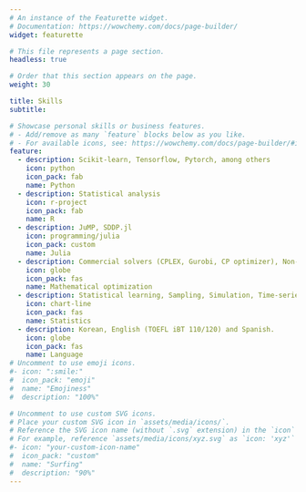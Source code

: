 ```yaml
---
# An instance of the Featurette widget.
# Documentation: https://wowchemy.com/docs/page-builder/
widget: featurette

# This file represents a page section.
headless: true

# Order that this section appears on the page.
weight: 30

title: Skills
subtitle:

# Showcase personal skills or business features.
# - Add/remove as many `feature` blocks below as you like.
# - For available icons, see: https://wowchemy.com/docs/page-builder/#icons
feature:
  - description: Scikit-learn, Tensorflow, Pytorch, among others
    icon: python
    icon_pack: fab
    name: Python
  - description: Statistical analysis
    icon: r-project
    icon_pack: fab
    name: R
  - description: JuMP, SDDP.jl
    icon: programming/julia
    icon_pack: custom
    name: Julia
  - description: Commercial solvers (CPLEX, Gurobi, CP optimizer), Non-commercial sovlers (SCIP, GLPK), Google OR Tools, (Deterministic/Stochastic) (Non)linear optimization, Dynamic programming, among others.
    icon: globe
    icon_pack: fas
    name: Mathematical optimization
  - description: Statistical learning, Sampling, Simulation, Time-series forecasting, among others.
    icon: chart-line
    icon_pack: fas
    name: Statistics
  - description: Korean, English (TOEFL iBT 110/120) and Spanish.
    icon: globe
    icon_pack: fas
    name: Language
# Uncomment to use emoji icons.
#- icon: ":smile:"
#  icon_pack: "emoji"
#  name: "Emojiness"
#  description: "100%"

# Uncomment to use custom SVG icons.
# Place your custom SVG icon in `assets/media/icons/`.
# Reference the SVG icon name (without `.svg` extension) in the `icon` field.
# For example, reference `assets/media/icons/xyz.svg` as `icon: 'xyz'`
#- icon: "your-custom-icon-name"
#  icon_pack: "custom"
#  name: "Surfing"
#  description: "90%"
---
```

